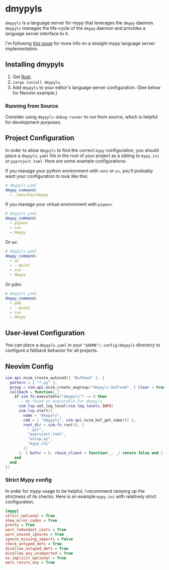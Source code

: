 # dmypyls

`dmypyls` is a language server for mypy that leverages the `dmypy` daemon. `dmypyls` manages the
life-cycle of the `dmypy` daemon and provides a language server interface to it.

I'm following [this issue](https://github.com/python/mypy/issues/10463) for more info on a straight mypy
language server implementation.

## Installing dmypyls

1. Get [Rust](https://www.rust-lang.org/tools/install).
2. `cargo install dmypyls`.
3. Add `dmypyls` to your editor's language server configuration. (See below for Neovim example.)

### Running from Source

Consider using `dmypyls-debug-runner` to run from source, which is helpful for
development purposes.

## Project Configuration

In order to allow `dmypyls` to find the correct `mypy` configuration, you should place a `dmypyls.yaml` file
in the root of your project as a sibling to `mypy.ini` or `pyproject.toml`. Here are some example configurations:

If you manage your python environment with `venv` or `uv`, you'll probably want your configuration
to look like this:

```yaml
# dmypyls.yaml
dmypy_command:
  - .venv/bin/dmypy
```

If you manage your virtual environment with `pipenv`:

```yaml
# dmypyls.yaml
dmypy_command:
  - pipenv
  - run
  - dmypy
```

Or uv:

```yaml
# dmypyls.yaml
dmypy_command:
  - uv
  - --quiet
  - run
  - dmypy
```

Or pdm:

```yaml
# dmypyls.yaml
dmypy_command:
  - pdm
  - --quiet
  - run
  - dmypy
```

## User-level Configuration

You can place a `dmypyls.yaml` in your `"$HOME"/.config/dmypyls` directory to configure a fallback
behavior for all projects.

## Neovim Config

```lua
vim.api.nvim_create_autocmd({ "BufRead" }, {
  pattern = { "*.py" },
  group = vim.api.nvim_create_augroup("dmypyls-bufread", { clear = true }),
  callback = function(_)
    if vim.fn.executable("dmypyls") ~= 0 then
      -- We found an executable for dmypyls.
      vim.lsp.set_log_level(vim.log.levels.INFO)
      vim.lsp.start({
        name = "dmypyls",
        cmd = { "dmypyls", vim.api.nvim_buf_get_name(0) },
        root_dir = vim.fs.root(0, {
          ".git",
          "pyproject.toml",
          "setup.py",
          "mypy.ini"
        })
      }, { bufnr = 0, reuse_client = function(_, _) return false end })
    end
  end
})
```

### Strict Mypy config

In order for mypy usage to be helpful, I recommend ramping up the strictness of its checks. Here is
an example `mypy.ini` with relatively strict configuration.

```ini
[mypy]
strict_optional = True
show_error_codes = True
pretty = True
warn_redundant_casts = True
warn_unused_ignores = True
ignore_missing_imports = False
check_untyped_defs = True
disallow_untyped_defs = True
disallow_any_unimported = True
no_implicit_optional = True
warn_return_any = True
```
